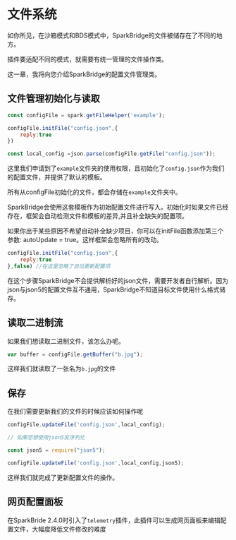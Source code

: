 # 文件系统

如你所见，在沙箱模式和BDS模式中，SparkBridge的文件被储存在了不同的地方。

插件要适配不同的模式，就需要有统一管理的文件操作类。

这一章，我将向您介绍SparkBridge的配置文件管理类。

## 文件管理初始化与读取

``` js
const configFile = spark.getFileHelper('example');

configFile.initFile("config.json",{
    reply:true
})

const local_config =json.parse(configFile.getFile("config.json"));

```

这里我们申请到了`example`文件夹的使用权限，且初始化了`config.json`作为我们的配置文件，并提供了默认的模板。

所有从configFile初始化的文件，都会存储在`example`文件夹中。

SparkBridge会使用这套模板作为初始配置文件进行写入。初始化时如果文件已经存在，框架会自动检测文件和模板的差异,并且补全缺失的配置项。

如果你出于某些原因不希望自动补全缺少项目，你可以在initFile函数添加第三个参数: autoUpdate = true。这样框架会忽略所有的改动。

``` js
configFile.initFile("config.json",{
    reply:true
},false) //在这里忽略了自动更新配置项

```

在这个步骤SparkBridge不会提供解析好的json文件，需要开发者自行解析。因为json与json5的配置文件互不通用，SparkBridge不知道目标文件使用什么格式储存。
## 读取二进制流

如果我们想读取二进制文件，该怎么办呢。

``` js
var buffer = configFile.getBuffer("b.jpg");
```

这样我们就读取了一张名为`b.jpg`的文件

## 保存

在我们需要更新我们的文件的时候应该如何操作呢

``` js
configFile.updateFile('config.json',local_config);

// 如果您想使用json5反序列化

const json5 = require("json5");

configFile.updateFile('config.json',local_config,json5);
```

这样我们就完成了更新配置文件的操作。

## 网页配置面板

在SparkBride 2.4.0时引入了`telemetry`插件，此插件可以生成网页面板来编辑配置文件，大幅度降低文件修改的难度